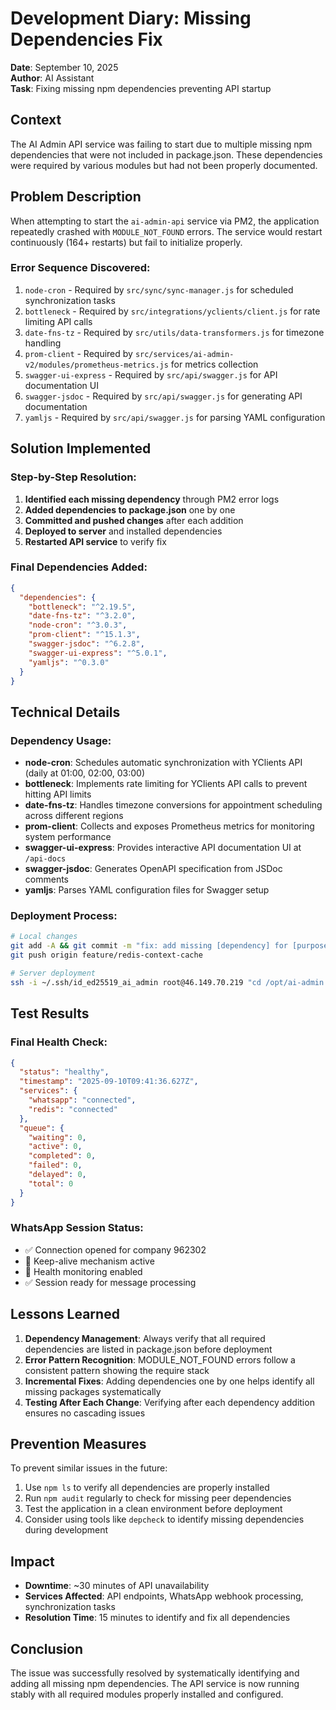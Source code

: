 # Development Diary: Missing Dependencies Fix
**Date**: September 10, 2025  
**Author**: AI Assistant  
**Task**: Fixing missing npm dependencies preventing API startup

## Context
The AI Admin API service was failing to start due to multiple missing npm dependencies that were not included in package.json. These dependencies were required by various modules but had not been properly documented.

## Problem Description
When attempting to start the `ai-admin-api` service via PM2, the application repeatedly crashed with `MODULE_NOT_FOUND` errors. The service would restart continuously (164+ restarts) but fail to initialize properly.

### Error Sequence Discovered:
1. `node-cron` - Required by `src/sync/sync-manager.js` for scheduled synchronization tasks
2. `bottleneck` - Required by `src/integrations/yclients/client.js` for rate limiting API calls
3. `date-fns-tz` - Required by `src/utils/data-transformers.js` for timezone handling
4. `prom-client` - Required by `src/services/ai-admin-v2/modules/prometheus-metrics.js` for metrics collection
5. `swagger-ui-express` - Required by `src/api/swagger.js` for API documentation UI
6. `swagger-jsdoc` - Required by `src/api/swagger.js` for generating API documentation
7. `yamljs` - Required by `src/api/swagger.js` for parsing YAML configuration

## Solution Implemented

### Step-by-Step Resolution:
1. **Identified each missing dependency** through PM2 error logs
2. **Added dependencies to package.json** one by one
3. **Committed and pushed changes** after each addition
4. **Deployed to server** and installed dependencies
5. **Restarted API service** to verify fix

### Final Dependencies Added:
```json
{
  "dependencies": {
    "bottleneck": "^2.19.5",
    "date-fns-tz": "^3.2.0",
    "node-cron": "^3.0.3",
    "prom-client": "^15.1.3",
    "swagger-jsdoc": "^6.2.8",
    "swagger-ui-express": "^5.0.1",
    "yamljs": "^0.3.0"
  }
}
```

## Technical Details

### Dependency Usage:
- **node-cron**: Schedules automatic synchronization with YClients API (daily at 01:00, 02:00, 03:00)
- **bottleneck**: Implements rate limiting for YClients API calls to prevent hitting API limits
- **date-fns-tz**: Handles timezone conversions for appointment scheduling across different regions
- **prom-client**: Collects and exposes Prometheus metrics for monitoring system performance
- **swagger-ui-express**: Provides interactive API documentation UI at `/api-docs`
- **swagger-jsdoc**: Generates OpenAPI specification from JSDoc comments
- **yamljs**: Parses YAML configuration files for Swagger setup

### Deployment Process:
```bash
# Local changes
git add -A && git commit -m "fix: add missing [dependency] for [purpose]"
git push origin feature/redis-context-cache

# Server deployment
ssh -i ~/.ssh/id_ed25519_ai_admin root@46.149.70.219 "cd /opt/ai-admin && git pull && npm install && pm2 restart ai-admin-api"
```

## Test Results

### Final Health Check:
```json
{
  "status": "healthy",
  "timestamp": "2025-09-10T09:41:36.627Z",
  "services": {
    "whatsapp": "connected",
    "redis": "connected"
  },
  "queue": {
    "waiting": 0,
    "active": 0,
    "completed": 0,
    "failed": 0,
    "delayed": 0,
    "total": 0
  }
}
```

### WhatsApp Session Status:
- ✅ Connection opened for company 962302
- 💚 Keep-alive mechanism active
- 🏥 Health monitoring enabled
- ✅ Session ready for message processing

## Lessons Learned

1. **Dependency Management**: Always verify that all required dependencies are listed in package.json before deployment
2. **Error Pattern Recognition**: MODULE_NOT_FOUND errors follow a consistent pattern showing the require stack
3. **Incremental Fixes**: Adding dependencies one by one helps identify all missing packages systematically
4. **Testing After Each Change**: Verifying after each dependency addition ensures no cascading issues

## Prevention Measures

To prevent similar issues in the future:
1. Use `npm ls` to verify all dependencies are properly installed
2. Run `npm audit` regularly to check for missing peer dependencies
3. Test the application in a clean environment before deployment
4. Consider using tools like `depcheck` to identify missing dependencies during development

## Impact
- **Downtime**: ~30 minutes of API unavailability
- **Services Affected**: API endpoints, WhatsApp webhook processing, synchronization tasks
- **Resolution Time**: 15 minutes to identify and fix all dependencies

## Conclusion
The issue was successfully resolved by systematically identifying and adding all missing npm dependencies. The API service is now running stably with all required modules properly installed and configured.